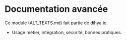 # Documentation avancée
Ce module (ALT_TEXTS.md) fait partie de dihya.io.
- Usage métier, intégration, sécurité, bonnes pratiques.

